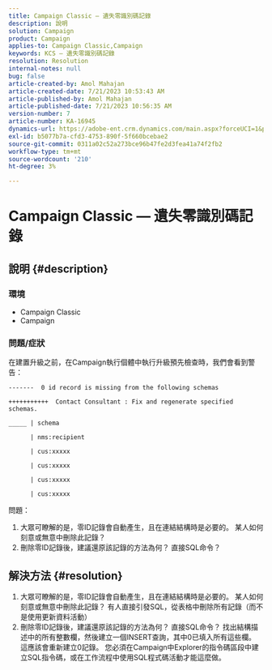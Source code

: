 ```yaml
---
title: Campaign Classic — 遺失零識別碼記錄
description: 說明
solution: Campaign
product: Campaign
applies-to: Campaign Classic,Campaign
keywords: KCS — 遺失零識別碼記錄
resolution: Resolution
internal-notes: null
bug: false
article-created-by: Amol Mahajan
article-created-date: 7/21/2023 10:53:43 AM
article-published-by: Amol Mahajan
article-published-date: 7/21/2023 10:56:35 AM
version-number: 7
article-number: KA-16945
dynamics-url: https://adobe-ent.crm.dynamics.com/main.aspx?forceUCI=1&pagetype=entityrecord&etn=knowledgearticle&id=8593aad9-b427-ee11-9966-6045bd0067ea
exl-id: b5077b7a-cfd3-4753-890f-5f660bcebae2
source-git-commit: 0311a02c52a273bce96b47fe2d3fea41a74f2fb2
workflow-type: tm+mt
source-wordcount: '210'
ht-degree: 3%

---
```


# Campaign Classic — 遺失零識別碼記錄

## 說明 {#description}


### <b>環境</b>

- Campaign Classic
- Campaign




### <b>問題/症狀</b>

在建置升級之前，在Campaign執行個體中執行升級預先檢查時，我們會看到警告：


```
-------  0 id record is missing from the following schemas

+++++++++++  Contact Consultant : Fix and regenerate specified schemas.

_____ | schema                   

      | nms:recipient            

      | cus:xxxxx     

      | cus:xxxxx         

      | cus:xxxxx        

      | cus:xxxxx
```


問題：

1. 大眾可瞭解的是，零ID記錄會自動產生，且在連結結構時是必要的。 某人如何刻意或無意中刪除此記錄？
2. 刪除零ID記錄後，建議還原該記錄的方法為何？ 直接SQL命令？



## 解決方法 {#resolution}


1. 大眾可瞭解的是，零ID記錄會自動產生，且在連結結構時是必要的。 某人如何刻意或無意中刪除此記錄？ 有人直接引發SQL，從表格中刪除所有記錄（而不是使用更新資料活動）
2. 刪除零ID記錄後，建議還原該記錄的方法為何？ 直接SQL命令？ 找出結構描述中的所有整數欄，然後建立一個INSERT查詢，其中0已填入所有這些欄。 這應該會重新建立0記錄。 您必須在Campaign中Explorer的指令碼區段中建立SQL指令碼，或在工作流程中使用SQL程式碼活動才能這麼做。

